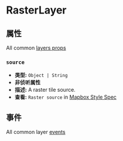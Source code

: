 # RasterLayer

## 属性

All common [layers props](/api/Layers/README.md#props)

### `source`

- **类型:** `Object | String`
- **非侦听属性**
- **描述:** A raster tile source.
- **查看:** `Raster source` in [Mapbox Style Spec](https://docs.mapbox.com/mapbox-gl-js/style-spec/#sources-raster)

## 事件

All common layer [events](/api/Layers/#events)
